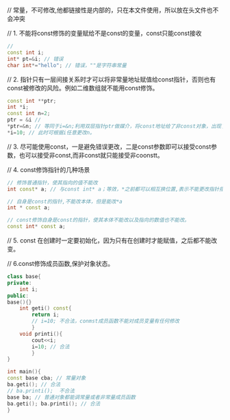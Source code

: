 // 常量，不可修改,他都链接性是内部的，只在本文件使用，所以放在头文件也不会冲突

// 1. 不能将const修饰的变量赋给不是const的变量，const只能const接收
```cpp
//
const int i;
int* pt=&i; // 错误
char int*="hello"; // 错误，""是字符串常量
```

// 2. 指针只有一层间接关系时才可以将非常量地址赋值给const指针，否则也有const被修改的风险。例如二维数组就不能用const修饰。
```cpp
const int **ptr;
int *i;
const int n=2;
ptr = &i // 
*ptr=&n; // 等同于i=&n;利用双层指针ptr做媒介，将const地址给了非const对象，出现了漏洞。
*i=10; // 此时可根据i任意更改n。
```

// 3. 尽可能使用const，一是避免错误更改，二是const参数即可以接受const参数，也可以接受非const,而非const就只能接受非coonstt。

// 4. const修饰指针的几种场景
```cpp
// 修饰普通指针，使其指向的值不能改
int const* a; // 与const int* a；等效，*之前都可以相互换位置,表示不能更改指针指向的数值，也就是不能更改*a，但是能更改a,因为const是修饰*a的。不存在const* int a这种写法

// 自身是const的指针,不能改本体，但是能改*a
int * const a;

// const修饰自身是const的指针，使其本体不能改以及指向的数值也不能改。
const int* const a; 
```

// 5. const 在创建时一定要初始化，因为只有在创建时才能赋值，之后都不能改变。

// 6.const修饰成员函数,保护对象状态。
```cpp
class base{
private:
    int i;
public:
base(){}
    int geti() const{
        return i;
        // i=10; 不合法，conmst成员函数不能对成员变量有任何修改
        }
    void printi(){
        cout<<i;
        i=10; // 合法
        }
}

int main(){
const base cba; // 常量对象
ba.geti(); // 合法
// ba.printi();  不合法
base ba; // 普通对象都能调常量或者非常量成员函数
ba.geti(); ba.printi(); // 合法
}
```